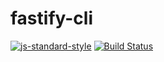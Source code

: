 # fastify-cli
[![js-standard-style](https://img.shields.io/badge/code%20style-standard-brightgreen.svg?style=flat)](http://standardjs.com/) [![Build Status](https://travis-ci.org/delvedor/fastify-cli.svg?branch=master)](https://travis-ci.org/delvedor/fastify-cli)
